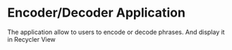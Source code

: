 # Encoder/Decoder Application

The application allow to users to encode or decode phrases.
And display it in Recycler View 
